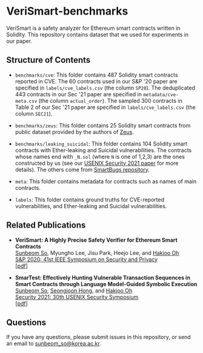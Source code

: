 # VeriSmart-benchmarks
VeriSmart is a safety analyzer for Ethereum smart contracts written in Solidity.
This repository contains dataset that we used for experiments in our paper.


## Structure of Contents
* ``benchmarks/cve``: This folder contains 487 Solidity smart contracts reported in CVE.
The 60 contracts used in our S&P '20 paper are specified in ``labels/cve_labels.csv`` (the column ``SP20``). The deduplicated 443 contracts in our Sec '21 paper are specified in ``metadata/cve-meta.csv`` (the column ``actual_order``). The sampled 300 contracts in Table 2 of our Sec '21 paper are specified in ``labels/cve_labels.csv`` (the column ``SEC21``).

* ``benchmarks/zeus``: This folder contains 25 Solidity smart contracts from public dataset provided
by the authors of [Zeus](http://pages.cpsc.ucalgary.ca/~joel.reardon/blockchain/readings/ndss2018_09-1_Kalra_paper.pdf).

* ``benchmarks/leaking_suicidal``: This folder contains 104 Solidity smart contracts with Ether-leaking and Suicidal vulnerabilities. The contracts whose names end with ``_N.sol`` (where ``N`` is one of 1,2,3) are the ones constructed by us (see our [USENIX Security 2021 paper](http://prl.korea.ac.kr/~ssb920/papers/sec21.pdf) for more details). The others come from [SmartBugs repository](https://github.com/smartbugs/smartbugs).

* ``meta``: This folder contains metadata for contracts such as names of main contracts.

* ``labels``: This folder contains ground truths for CVE-reported vulnerabilities, and Ether-leaking and Suicidal vulnerabilities.


## Related Publications
* **VeriSmart: A Highly Precise Safety Verifier for Ethereum Smart Contracts** <br/>
  [Sunbeom So](https://sites.google.com/site/sunbeomsoprl/), Myungho Lee, Jisu Park, Heejo Lee, and [Hakjoo Oh](http://prl.korea.ac.kr/~pronto/home/) <br/>
  [S&P 2020: 41st IEEE Symposium on Security and Privacy](https://www.ieee-security.org/TC/SP2020/) <br/>
  \[[pdf](https://arxiv.org/abs/1908.11227)\]

* **SmarTest: Effectively Hunting Vulnerable Transaction Sequences in Smart Contracts through Language Model-Guided Symbolic Execution** <br/>
  [Sunbeom So](https://sites.google.com/site/sunbeomsoprl/), [Seongjoon Hong](http://prl.korea.ac.kr/~june/), and [Hakjoo Oh](http://prl.korea.ac.kr/~pronto/home/) <br/>
  [Security 2021: 30th USENIX Security Symposium](https://www.usenix.org/conference/usenixsecurity21) <br/>
  \[[pdf](http://prl.korea.ac.kr/~ssb920/papers/sec21.pdf)\]


## Questions
If you have any questions, please submit issues in this repository, or send an email to sunbeom_so@korea.ac.kr.
